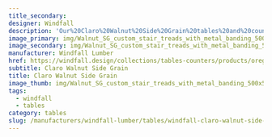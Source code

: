```yaml
---
title_secondary:
designer: Windfall
description: 'Our%20Claro%20Walnut%20Side%20Grain%20tables%20and%20counters%A0are%20built%20with%20the%20edge%20grain%20facing%20up%20in%20parallel%20strips%20typically%20measuring%20between%203/4%22%20and%201-1/4%22.%20Side%20grain%20construction%20makes%20a%20hard%20and%20stable%20surface%20ideal%20for%20tables%A0and%20counter%20tops.%20Claro%20walnut%20ranges%20in%20color%20from%20creamy%20white%20and%20light%20brown%20to%20dark%20chocolate%20brown.%20The%20wood%20develops%20a%20rich%20patina%20as%20it%20ages.%20The%20grain%20pattern%20is%20generally%20straight%20but%20can%20have%20curly%20grain%20producing%20attractive%20and%20decorative%20figuring.%20Tops%A0are%20made%20to%20order%20with%20cut-outs%2C%20curving%20and%20shaping%20available.%20Staggered%20butt%20joints%20may%20be%20used%20on%20tables%20longer%20than%208%27.'
image_primary: img/Walnut_SG_custom_stair_treads_with_metal_banding_500x500_72dpi.jpg
image_secondary: img/Walnut_SG_custom_stair_treads_with_metal_banding_500x500_72dpi_1024x1024.jpg
manufacturer: Windfall Lumber
href: https://windfall.design/collections/tables-counters/products/oregon-black-walnut-side-grain-countertop
subtitle: Claro Walnut Side Grain
title: Claro Walnut Side Grain
image_thumb: img/Walnut_SG_custom_stair_treads_with_metal_banding_500x500_72dpi_large.jpg
tags:
  - windfall
  - tables
category: tables
slug: /manufacturers/windfall-lumber/tables/windfall-claro-walnut-side-grain
---
```

